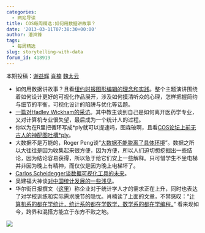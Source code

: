 ```yaml
---
categories:
  - 网站导读
title: COS每周精选:如何用数据讲故事？
date: '2013-03-11T07:38:30+00:00'
author: 潘岚锋
tags:
  - 每周精选
slug: storytelling-with-data
forum_id: 418919
---
```


本期投稿：[谢益辉](http://yihui.name/) [肖楠](http://www.road2stat.com/) [魏太云](http://taiyun.cos.name/)

  * 如何用数据讲故事？且看[纽约时报图形编辑的理念和实践](http://style.org/tapestry/)。整个主题演讲围绕着如何设计更好的可视化作品展开，涉及如何摸清听众的心理，怎样把握简约与细节的平衡，可视化设计的陷阱与优化等话题。
  * [一篇对Hadley Wickham的采访](http://www.analyticstory.com/hadley-wickham/)。其中教主谈到自己是如何离开医药学专业，又对计算机专业很失望，最后成为一个统计人的过程。
  * 你以为在R里把循环写成*ply就可以提速吗，图森破啊，且看[COS论坛上前无古人的神配图吐槽*ply](https://cos.name/cn/topic/109551)。
  * 大数据不是万能的，Roger Peng谈“[大数据不能脱离了具体环境](http://simplystatistics.org/2013/03/04/big-data-context-bad/)”。数据之所以大往往是因为收集起来很方便，因为方便，所以人们迫切想挖掘出一些结论，因为结论容易获得，所以急于给它们安上一些解释。只可惜学生不坐电梯并非因为晚上有精神，而仅仅是因为晚上电梯坏了。
  * [Carlos Scheidegger谈数据可视化工具的未来](http://blog.visual.ly/the-future-of-data-visualization-tools/)。
  * 吴建福大神谈[对中国统计发展的一些浅见](http://v.youku.com/v_show/id_XNTI0MDE2NzQw.html)。
  * 华尔街日报撰文（[这里](http://blogs.wsj.com/numbersguy/the-upbeat-stats-on-statistics-1216/)）称企业对于统计学人才的需求正在上升，同时也表达了对学校训练和实际需求脱节的隐忧。肖楠读了上面的文章，不禁感叹：“[计算机系的都在学统计，统计系的都在学数学，数学系的都在学编程。](https://twitter.com/cos_name/status/309466207835262976)” 看来现如今，跨界和混搭方能立于~~东方~~不败之地。

![](http://i.imgur.com/PPtXn.jpg)
